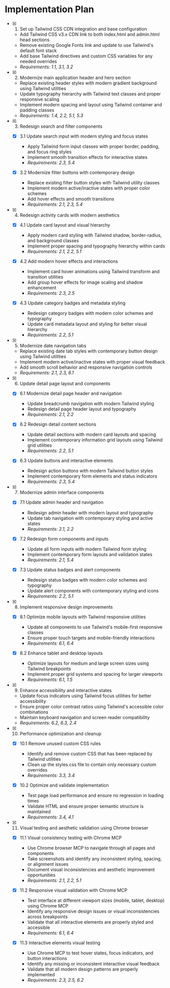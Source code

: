 # Implementation Plan

- [x] 1. Set up Tailwind CSS CDN integration and base configuration
  - Add Tailwind CSS v3.x CDN link to both index.html and admin.html head sections
  - Remove existing Google Fonts link and update to use Tailwind's default font stack
  - Add base Tailwind directives and custom CSS variables for any needed overrides
  - _Requirements: 1.1, 3.1, 3.2_

- [x] 2. Modernize main application header and hero section
  - Replace existing header styles with modern gradient background using Tailwind utilities
  - Update typography hierarchy with Tailwind text classes and proper responsive scaling
  - Implement modern spacing and layout using Tailwind container and padding classes
  - _Requirements: 1.4, 2.2, 5.1, 5.3_

- [x] 3. Redesign search and filter components
  - [x] 3.1 Update search input with modern styling and focus states
    - Apply Tailwind form input classes with proper border, padding, and focus ring styles
    - Implement smooth transition effects for interactive states
    - _Requirements: 2.3, 5.4_

  - [x] 3.2 Modernize filter buttons with contemporary design
    - Replace existing filter button styles with Tailwind utility classes
    - Implement modern active/inactive states with proper color schemes
    - Add hover effects and smooth transitions
    - _Requirements: 2.1, 2.3, 5.4_

- [x] 4. Redesign activity cards with modern aesthetics
  - [x] 4.1 Update card layout and visual hierarchy
    - Apply modern card styling with Tailwind shadow, border-radius, and background classes
    - Implement proper spacing and typography hierarchy within cards
    - _Requirements: 2.1, 2.2, 5.1_

  - [x] 4.2 Add modern hover effects and interactions
    - Implement card hover animations using Tailwind transform and transition utilities
    - Add group hover effects for image scaling and shadow enhancement
    - _Requirements: 2.3, 2.5_

  - [x] 4.3 Update category badges and metadata styling
    - Redesign category badges with modern color schemes and typography
    - Update card metadata layout and styling for better visual hierarchy
    - _Requirements: 2.2, 5.1_

- [x] 5. Modernize date navigation tabs
  - Replace existing date tab styles with contemporary button design using Tailwind utilities
  - Implement modern active/inactive states with proper visual feedback
  - Add smooth scroll behavior and responsive navigation controls
  - _Requirements: 2.1, 2.3, 6.1_

- [x] 6. Update detail page layout and components
  - [x] 6.1 Modernize detail page header and navigation
    - Update breadcrumb navigation with modern Tailwind styling
    - Redesign detail page header layout and typography
    - _Requirements: 2.1, 2.2_

  - [x] 6.2 Redesign detail content sections
    - Update detail sections with modern card layouts and spacing
    - Implement contemporary information grid layouts using Tailwind grid utilities
    - _Requirements: 2.2, 5.1_

  - [x] 6.3 Update buttons and interactive elements
    - Redesign action buttons with modern Tailwind button styles
    - Implement contemporary form elements and status indicators
    - _Requirements: 2.3, 5.4_

- [x] 7. Modernize admin interface components
  - [x] 7.1 Update admin header and navigation
    - Redesign admin header with modern layout and typography
    - Update tab navigation with contemporary styling and active states
    - _Requirements: 2.1, 2.2_

  - [x] 7.2 Redesign form components and inputs
    - Update all form inputs with modern Tailwind form styling
    - Implement contemporary form layouts and validation states
    - _Requirements: 2.1, 5.4_

  - [x] 7.3 Update status badges and alert components
    - Redesign status badges with modern color schemes and typography
    - Update alert components with contemporary styling and icons
    - _Requirements: 2.2, 5.1_

- [x] 8. Implement responsive design improvements
  - [x] 8.1 Optimize mobile layouts with Tailwind responsive utilities
    - Update all components to use Tailwind's mobile-first responsive classes
    - Ensure proper touch targets and mobile-friendly interactions
    - _Requirements: 6.1, 6.4_

  - [x] 8.2 Enhance tablet and desktop layouts
    - Optimize layouts for medium and large screen sizes using Tailwind breakpoints
    - Implement proper grid systems and spacing for larger viewports
    - _Requirements: 6.1, 1.5_

- [x] 9. Enhance accessibility and interactive states
  - Update focus indicators using Tailwind focus utilities for better accessibility
  - Ensure proper color contrast ratios using Tailwind's accessible color combinations
  - Maintain keyboard navigation and screen reader compatibility
  - _Requirements: 6.2, 6.3, 2.4_

- [x] 10. Performance optimization and cleanup
  - [x] 10.1 Remove unused custom CSS rules
    - Identify and remove custom CSS that has been replaced by Tailwind utilities
    - Clean up the styles.css file to contain only necessary custom overrides
    - _Requirements: 3.3, 3.4_

  - [x] 10.2 Optimize and validate implementation
    - Test page load performance and ensure no regression in loading times
    - Validate HTML and ensure proper semantic structure is maintained
    - _Requirements: 3.4, 4.1_

- [x] 11. Visual testing and aesthetic validation using Chrome browser
  - [x] 11.1 Visual consistency testing with Chrome MCP
    - Use Chrome browser MCP to navigate through all pages and components
    - Take screenshots and identify any inconsistent styling, spacing, or alignment issues
    - Document visual inconsistencies and aesthetic improvement opportunities
    - _Requirements: 2.1, 2.2, 5.1_

  - [x] 11.2 Responsive visual validation with Chrome MCP
    - Test interface at different viewport sizes (mobile, tablet, desktop) using Chrome MCP
    - Identify any responsive design issues or visual inconsistencies across breakpoints
    - Validate that all interactive elements are properly styled and accessible
    - _Requirements: 6.1, 6.4_

  - [x] 11.3 Interactive elements visual testing
    - Use Chrome MCP to test hover states, focus indicators, and button interactions
    - Identify any missing or inconsistent interactive visual feedback
    - Validate that all modern design patterns are properly implemented
    - _Requirements: 2.3, 2.5, 6.2_
